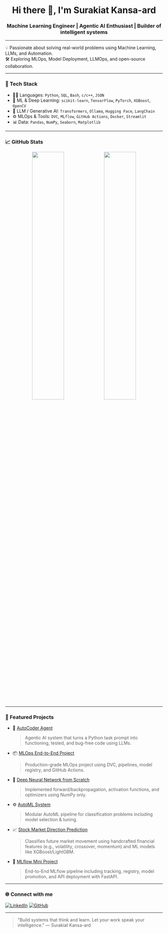 <h1 align="center">Hi there 👋, I'm Surakiat Kansa-ard</h1>
<h3 align="center">Machine Learning Engineer | Agentic AI Enthusiast | Builder of intelligent systems</h3>

---

💡 Passionate about solving real-world problems using Machine Learning, LLMs, and Automation.  
🛠️ Exploring MLOps, Model Deployment, LLMOps, and open-source collaboration.

---

### 🔧 Tech Stack

- 👨‍💻 Languages: `Python`, `SQL`, `Bash`, `c/c++`, `JSON`
- 🧠 ML & Deep Learning: `scikit-learn`, `TensorFlow`, `PyTorch`, `XGBoost`, `OpenCV`
- 🤖 LLM / Generative AI: `Transformers`, `Ollama`, `Hugging Face`, `LangChain`
- ⚙️ MLOps & Tools: `DVC`, `MLflow`, `GitHub Actions`, `Docker`, `Streamlit`
- 📊 Data: `Pandas`, `NumPy`, `Seaborn`, `Matplotlib`

---

### 📈 GitHub Stats

<p align="center">
  <img src="https://github-readme-stats.vercel.app/api?username=SurakiatP&show_icons=true&theme=github_dark" width="45%"/>
  <img src="https://github-readme-streak-stats.herokuapp.com/?user=SurakiatP&theme=github-dark-blue" width="45%"/>
</p>

---

### 📌 Featured Projects

- 🔧 [AutoCoder Agent](https://github.com/SurakiatP/autocoder-agent)  
  > Agentic AI system that turns a Python task prompt into functioning, tested, and bug-free code using LLMs.

- 📦 [MLOps End-to-End Project](https://github.com/SurakiatP/mlops-dvc-end-to-end-project)  
  > Production-grade MLOps project using DVC, pipelines, model registry, and GitHub Actions.

- 🧠 [Deep Neural Network from Scratch](https://github.com/SurakiatP/deepnn-from-scratch)  
  > Implemented forward/backpropagation, activation functions, and optimizers using NumPy only.

- ⚙️ [AutoML System](https://github.com/SurakiatP/automl-system)  
  > Modular AutoML pipeline for classification problems including model selection & tuning.

- 📈 [Stock Market Direction Prediction](https://github.com/SurakiatP/stock-market-direction-prediction)  
  > Classifies future market movement using handcrafted financial features (e.g., volatility, crossover, momentum) and ML models like XGBoost/LightGBM.

- 🎯 [MLflow Mini Project](https://github.com/SurakiatP/mlflow-mini-project)
  > End-to-End MLflow pipeline including tracking, registry, model promotion, and API deployment with FastAPI.

---

### 🌐 Connect with me

[![LinkedIn](https://img.shields.io/badge/LinkedIn-blue?style=flat&logo=linkedin&labelColor=blue)](https://www.linkedin.com/in/surakiat-kansa-ard-171942351/)
[![GitHub](https://img.shields.io/badge/GitHub-000?style=flat&logo=github&logoColor=white)](https://github.com/SurakiatP)

---

> "Build systems that think and learn. Let your work speak your intelligence." — Surakiat Kansa-ard
